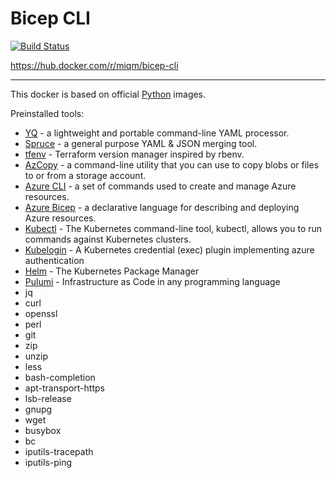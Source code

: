 # Bicep CLI

[![Build Status](https://dev.azure.com/miqm/github/_apis/build/status/miqm.bicep-cli?branchName=main)](https://dev.azure.com/miqm/github/_build/latest?definitionId=6&branchName=main)

https://hub.docker.com/r/miqm/bicep-cli

---
This docker is based on official [Python](https://hub.docker.com/_/python) images.

Preinstalled tools:
* [YQ](https://github.com/mikefarah/yq) - a lightweight and portable command-line YAML processor.
* [Spruce](https://github.com/geofffranks/spruce) - a general purpose YAML & JSON merging tool.
* [tfenv](https://github.com/tfutils/tfenv) - Terraform version manager inspired by rbenv.
* [AzCopy](https://docs.microsoft.com/en-us/azure/storage/common/storage-use-azcopy-v10) - a command-line utility that you can use to copy blobs or files to or from a storage account.
* [Azure CLI](https://docs.microsoft.com/en-us/cli/azure/) - a set of commands used to create and manage Azure resources.
* [Azure Bicep](https://github.com/Azure/bicep) - a declarative language for describing and deploying Azure resources.
* [Kubectl](https://github.com/kubernetes/kubernetes) - The Kubernetes command-line tool, kubectl, allows you to run commands against Kubernetes clusters.
* [Kubelogin](https://github.com/Azure/kubelogin) - A Kubernetes credential (exec) plugin implementing azure authentication
* [Helm](https://github.com/helm/helm) - The Kubernetes Package Manager
* [Pulumi](https://github.com/pulumi/pulumi) - Infrastructure as Code in any programming language
* jq
* curl
* openssl
* perl
* git
* zip
* unzip
* less
* bash-completion
* apt-transport-https
* lsb-release
* gnupg 
* wget
* busybox
* bc
* iputils-tracepath
* iputils-ping
